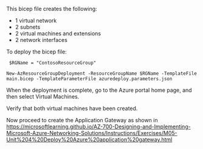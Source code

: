 This bicep file creates the following: 

 - 1 virtual network
 - 2 subnets
 - 2 virtual machines and extensions
 - 2 network interfaces

 To deploy the bicep file: 

```
 $RGName = "ContosoResourceGroup"
   
New-AzResourceGroupDeployment -ResourceGroupName $RGName -TemplateFile main.bicep -TemplateParameterFile azuredeploy.parameters.json
```

When the deployment is complete, go to the Azure portal home page, and then select Virtual Machines.

Verify that both virtual machines have been created.

Now proceed to create the Application Gateway as shown in https://microsoftlearning.github.io/AZ-700-Designing-and-Implementing-Microsoft-Azure-Networking-Solutions/Instructions/Exercises/M05-Unit%204%20Deploy%20Azure%20application%20gateway.html